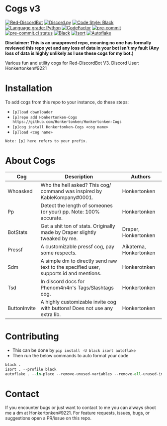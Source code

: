 # Cogs v3

[![Red-DiscordBot](https://img.shields.io/badge/Red--DiscordBot-V3-red.svg)](https://github.com/Cog-Creators/Red-DiscordBot)
[![Discord.py](https://img.shields.io/badge/Discord.py-rewrite-blue.svg)](https://github.com/Rapptz/discord.py/tree/rewrite)
[![Code Style: Black](https://img.shields.io/badge/code%20style-black-000000.svg)](https://github.com/ambv/black)
[![Language grade: Python](https://img.shields.io/lgtm/grade/python/g/Honkertonken/Cogs-V3.svg?logo=lgtm&logoWidth=18)](https://lgtm.com/projects/g/Honkertonken/Cogs-V3/context:python)
[![CodeFactor](https://www.codefactor.io/repository/github/honkertonken/honkertonken-cogs/badge)](https://www.codefactor.io/repository/github/honkertonken/honkertonken-cogs)
[![pre-commit](https://img.shields.io/badge/pre--commit-enabled-brightgreen?logo=pre-commit&logoColor=white)](https://github.com/pre-commit/pre-commit)
[![pre-commit.ci status](https://results.pre-commit.ci/badge/github/Honkertonken/Cogs-V3/master.svg)](https://results.pre-commit.ci/latest/github/Honkertonken/Cogs-V3/master)
[![Black](https://img.shields.io/badge/Black-Passing-blue)](https://github.com/psf/black)
[![Isort](https://img.shields.io/badge/Isort-Passing-orange)](https://github.com/PyCQA/isort)
[![Autoflake](https://img.shields.io/badge/Autoflake-Passing-green)](https://github.com/myint/autoflake)

**Disclaimer: This is an unapproved repo, meaning no one has formally reviewed this repo yet and any loss of data in your bot isn't my fault (Any loss of data is highly unlikely as I use these cogs for my bot.)**

Various fun and utility cogs for Red-DiscordBot V3.
Discord User: Honkertonken#9221

# Installation

To add cogs from this repo to your instance, do these steps:

- `[p]load downloader`
- `[p]repo add Honkertonken-Cogs https://github.com/Honkertonken/Honkertonken-Cogs`
- `[p]cog install Honkertonken-Cogs <cog name>`
- `[p]load <cog name>`

`Note: [p] here refers to your prefix.`

# About Cogs

| Cog          | Description                                                                            | Authors                 |
| ------------ | -------------------------------------------------------------------------------------- | ----------------------- |
| Whoasked     | Who the hell asked? This cog/ command was inspired by KableKompany#0001.               | Honkertonken            |
| Pp           | Detect the length of someones (or your) pp. Note: 100% accurate.                       | Honkertonken            |
| BotStats     | Get a shit ton of stats. Originally made by Draper slightly tweaked by me.             | Draper, Honkertonken    |
| Pressf       | A customizable pressf cog, pay some respects.                                          | Aikaterna, Honkertonken |
| Sdm          | A simple dm to directly send raw text to the specified user, supports id and mentions. | Honkerotnken            |
| Tsd          | In discord docs for Phenom4n4n's Tags/Slashtags cog.                                   | Honkertonken            |
| ButtonInvite | A highly customizable invite cog with buttons! Does not use any extra lib.             | Honkertonken            |

# Contributing

- This can be done by `pip install -U black isort autoflake`
- Then run the below commands to auto format your code

```py
black .
isort . --profile black
autoflake . --in-place --remove-unused-variables --remove-all-unused-imports --recursive
```

# Contact

If you encounter bugs or just want to contact to me you can always shoot me a dm at Honkertonken#9221. For feature requests, issues, bugs, or suggestions open a PR/issue on this repo.
